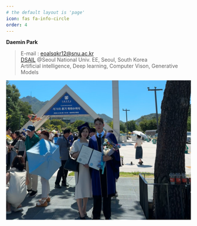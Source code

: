 ```yaml
---
# the default layout is 'page'
icon: fas fa-info-circle
order: 4
---
```


**Daemin Park**
> E-mail : eoalsqkr12@snu.ac.kr<br>
> [DSAIL](https://data.snu.ac.kr/) @Seoul National Univ. EE, Seoul, South Korea<br>
> Artificial intelligence, Deep learning, Computer Vison, Generative Models<br>


![me](/assets/img/me.png)